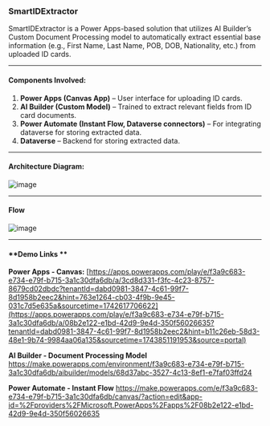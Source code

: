 ### **SmartIDExtractor**
SmartIDExtractor is a Power Apps-based solution that utilizes AI Builder’s Custom Document Processing model to automatically extract essential base information (e.g., First Name, Last Name, POB, DOB, Nationality, etc.) from uploaded ID cards.

* * * * *

#### **Components Involved:**
1. **Power Apps (Canvas App)** – User interface for uploading ID cards.
2. **AI Builder (Custom Model)** – Trained to extract relevant fields from ID card documents.
3. **Power Automate (Instant Flow, Dataverse connectors)** – For integrating dataverse for storing extracted data.
4. **Dataverse** – Backend for storing extracted data.
* * * * *

#### **Architecture Diagram:**
![image](https://github.com/user-attachments/assets/97fec73e-06d2-4d25-95a2-9312413b4708)

* * * * *

#### **Flow**
![image](https://github.com/user-attachments/assets/79c6ef7c-ef30-42dd-9c32-ecb4f453861a)

* * * * *

#### **Demo Links ** 

**Power Apps - Canvas:** [https://apps.powerapps.com/play/e/f3a9c683-e734-e79f-b715-3a1c30dfa6db/a/3cd8d331-f3fc-4c23-8757-8679cd02dbdc?tenantId=dabd0981-3847-4c61-99f7-8d1958b2eec2&hint=763e1264-cb03-4f9b-9e45-031c7d5e635a&sourcetime=1742617706622](https://apps.powerapps.com/play/e/f3a9c683-e734-e79f-b715-3a1c30dfa6db/a/08b2e122-e1bd-42d9-9e4d-350f56026635?tenantId=dabd0981-3847-4c61-99f7-8d1958b2eec2&hint=b11c26eb-58d3-48e1-9b74-9984aa06a135&sourcetime=1743851191953&source=portal)

**AI Builder - Document Processing Model**
https://make.powerapps.com/environment/f3a9c683-e734-e79f-b715-3a1c30dfa6db/aibuilder/models/68d37abc-3527-4c13-8ef1-e7faf03ffd24

**Power Automate - Instant Flow**
https://make.powerapps.com/e/f3a9c683-e734-e79f-b715-3a1c30dfa6db/canvas/?action=edit&app-id=%2Fproviders%2FMicrosoft.PowerApps%2Fapps%2F08b2e122-e1bd-42d9-9e4d-350f56026635


